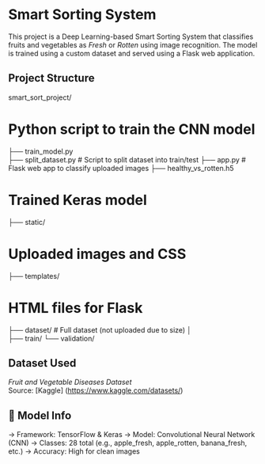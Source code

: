 # Smart Sorting System 

This project is a Deep Learning-based Smart Sorting System that classifies fruits and vegetables as *Fresh* or *Rotten* using image recognition. The model is trained using a custom dataset and served using a Flask web application.


##  Project Structure

smart_sort_project/ 
# Python script to train the CNN model 
├── train_model.py    
├── split_dataset.py         # Script to split dataset into train/test 
├── app.py                   # Flask web app to classify uploaded images 
├── healthy_vs_rotten.h5    
# Trained Keras model 
├── static/                 
# Uploaded images and CSS 
├── templates/            
# HTML files for Flask 
├── dataset/               # Full dataset (not uploaded due to size) │  
  ├── train/ 
  └── validation/

## Dataset Used 
*Fruit and Vegetable Diseases Dataset*  
Source: [Kaggle] (https://www.kaggle.com/datasets/)

## 🧠 Model Info

-> Framework: TensorFlow & Keras
-> Model: Convolutional Neural Network (CNN)
-> Classes: 28 total (e.g., apple_fresh, apple_rotten, banana_fresh, etc.)
-> Accuracy: High for clean images
